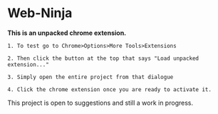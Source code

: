 # Web-Ninja
**This is an unpacked chrome extension.**

    1. To test go to Chrome>Options>More Tools>Extensions

    2. Then click the button at the top that says "Load unpacked extension..."
    
    3. Simply open the entire project from that dialogue
    
    4. Click the chrome extension once you are ready to activate it.
    

This project is open to suggestions and still a work in progress.